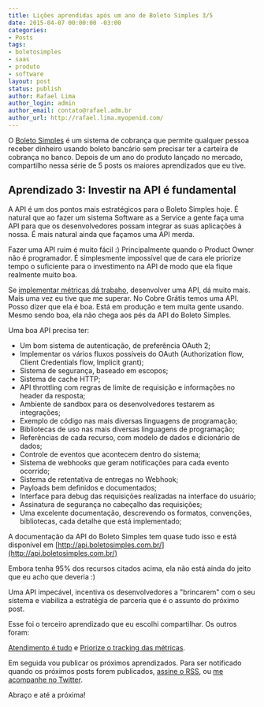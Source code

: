 ```yaml
---
title: Lições aprendidas após um ano de Boleto Simples 3/5
date: 2015-04-07 00:00:00 -03:00
categories:
- Posts
tags:
- boletosimples
- saas
- produto
- software
layout: post
status: publish
author: Rafael Lima
author_login: admin
author_email: contato@rafael.adm.br
author_url: http://rafael.lima.myopenid.com/
---
```


O [Boleto Simples](https://boletosimples.com.br) é um sistema de cobrança que permite qualquer pessoa receber dinheiro usando boleto bancário sem precisar ter a carteira de cobrança no banco. Depois de um ano do produto lançado no mercado, compartilho nessa série de 5 posts os maiores aprendizados que eu tive.
## Aprendizado 3: Investir na API &eacute; fundamental



A API é um dos pontos mais estratégicos para o Boleto Simples hoje. É natural que ao fazer um sistema Software as a Service a gente faça uma API para que os desenvolvedores possam integrar as suas aplicações à nossa. É mais natural ainda que façamos uma API merda.



Fazer uma API ruim é muito fácil :) Principalmente quando o Product Owner não é programador. É simplesmente impossível que de cara ele priorize tempo o suficiente para o investimento na API de modo que ela fique realmente muito boa.



Se [implementar métricas dá trabaho](http://rafael.adm.br/p/licoes-aprendidas-apos-um-ano-de-boleto-simples-25/), desenvolver uma API, dá muito mais. Mais uma vez eu tive que me superar. No Cobre Grátis temos uma API. Posso dizer que ela é boa. Está em produção e tem muita gente usando. Mesmo sendo boa, ela não chega aos pés da API do Boleto Simples.



Uma boa API precisa ter:


- <span>Um bom sistema de autentica&ccedil;&atilde;o, de prefer&ecirc;ncia OAuth 2;</span>
- <span>Implementar os v&aacute;rios fluxos poss&iacute;veis do OAuth (Authorization flow, Client Credentials flow, Implicit grant);</span>
- <span>Sistema de seguran&ccedil;a, baseado em escopos;</span>
- <span>Sistema de cache HTTP;</span>
- <span>API throttling com regras de limite de requisi&ccedil;&atilde;o e informa&ccedil;&otilde;es no header da resposta;</span>
- <span>Ambiente de sandbox para os desenvolvedores testarem as integra&ccedil;&otilde;es;</span>
- <span>Exemplo de c&oacute;digo nas mais diversas linguagens de programa&ccedil;&atilde;o;</span>
- <span>Bibliotecas de uso nas mais diversas linguagens de programa&ccedil;&atilde;o;</span>
- <span>Refer&ecirc;ncias de cada recurso, com modelo de dados e dicion&aacute;rio de dados;</span>
- <span>Controle de eventos que acontecem dentro do sistema;</span>
- <span>Sistema de webhooks que geram notifica&ccedil;&otilde;es para cada evento ocorrido;</span>
- <span>Sistema de retentativa de entregas no Webhook;</span>
- <span>Payloads bem definidos e documentados;</span>
- <span>Interface para debug das requisi&ccedil;&otilde;es realizadas na interface do usu&aacute;rio;</span>
- <span>Assinatura de seguran&ccedil;a no cabe&ccedil;alho das requisi&ccedil;&otilde;es;</span>
- <span>Uma excelente documenta&ccedil;&atilde;o, descrevendo os formatos, conven&ccedil;&otilde;es, bibliotecas, cada detalhe que est&aacute; implementado;</span>



A documentação da API do Boleto Simples tem quase tudo isso e está disponível em [http://api.boletosimples.com.br/](http://api.boletosimples.com.br/)



Embora tenha 95% dos recursos citados acima, ela não está ainda do jeito que eu acho que deveria :)



Uma API impecável, incentiva os desenvolvedores a "brincarem" com o seu sistema e viabiliza a estratégia de parceria que é o assunto do próximo post.



Esse foi o terceiro aprendizado que eu escolhi compartilhar. Os outros foram:

[Atendimento é tudo](http://rafael.adm.br/p/lies-aprendidas-aps-um-ano-de-boleto-simples-15/) e [Priorize o tracking das métricas](http://rafael.adm.br/p/licoes-aprendidas-apos-um-ano-de-boleto-simples-25/).



Em seguida vou publicar os próximos aprendizados. Para ser notificado quando os próximos posts forem publicados, [assine o RSS](https://feeds.feedburner.com/rafael_lima), ou [me acompanhe no Twitter](https://twitter.com/rafaelp).



Abraço e até a próxima!
